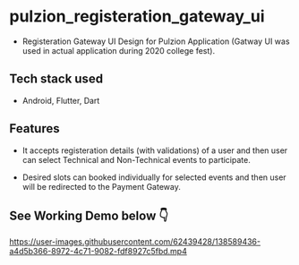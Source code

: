 # pulzion_registeration_gateway_ui

- Registeration Gateway UI Design for Pulzion Application (Gatway UI was used in actual application during 2020 college fest).

## Tech stack used
- Android, Flutter, Dart

## Features

- It accepts registeration details (with validations) of a user and then user can select Technical and Non-Technical events to participate.

- Desired slots can booked individually for selected events and then user will be redirected to the Payment Gateway.

## See Working Demo below 👇

https://user-images.githubusercontent.com/62439428/138589436-a4d5b366-8972-4c71-9082-fdf8927c5fbd.mp4

